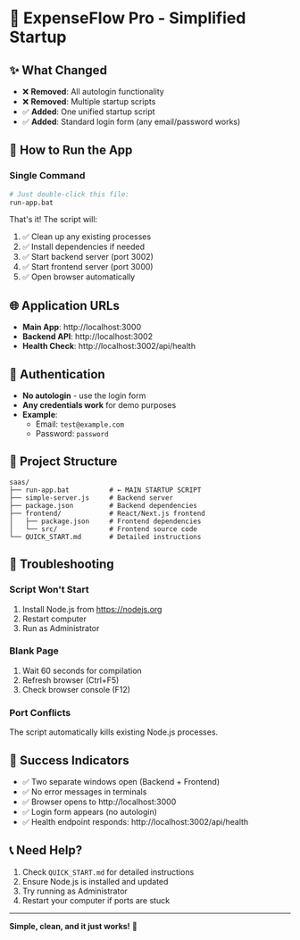 # 🚀 ExpenseFlow Pro - Simplified Startup

## ✨ What Changed

- ❌ **Removed**: All autologin functionality
- ❌ **Removed**: Multiple startup scripts
- ✅ **Added**: One unified startup script
- ✅ **Added**: Standard login form (any email/password works)

## 🎯 How to Run the App

### Single Command
```bash
# Just double-click this file:
run-app.bat
```

That's it! The script will:
1. ✅ Clean up any existing processes
2. ✅ Install dependencies if needed
3. ✅ Start backend server (port 3002)
4. ✅ Start frontend server (port 3000)
5. ✅ Open browser automatically

## 🌐 Application URLs

- **Main App**: http://localhost:3000
- **Backend API**: http://localhost:3002
- **Health Check**: http://localhost:3002/api/health

## 🔑 Authentication

- **No autologin** - use the login form
- **Any credentials work** for demo purposes
- **Example**: 
  - Email: `test@example.com`
  - Password: `password`

## 📁 Project Structure

```
saas/
├── run-app.bat          # ← MAIN STARTUP SCRIPT
├── simple-server.js     # Backend server
├── package.json         # Backend dependencies
├── frontend/            # React/Next.js frontend
│   ├── package.json     # Frontend dependencies
│   └── src/             # Frontend source code
└── QUICK_START.md       # Detailed instructions
```

## 🔧 Troubleshooting

### Script Won't Start
1. Install Node.js from https://nodejs.org
2. Restart computer
3. Run as Administrator

### Blank Page
1. Wait 60 seconds for compilation
2. Refresh browser (Ctrl+F5)
3. Check browser console (F12)

### Port Conflicts
The script automatically kills existing Node.js processes.

## 🎉 Success Indicators

- ✅ Two separate windows open (Backend + Frontend)
- ✅ No error messages in terminals
- ✅ Browser opens to http://localhost:3000
- ✅ Login form appears (no autologin)
- ✅ Health endpoint responds: http://localhost:3002/api/health

## 📞 Need Help?

1. Check `QUICK_START.md` for detailed instructions
2. Ensure Node.js is installed and updated
3. Try running as Administrator
4. Restart your computer if ports are stuck

---

**Simple, clean, and it just works!** 🚀 